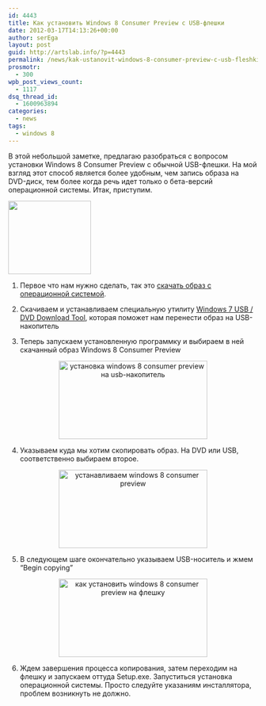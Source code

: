 ```yaml
---
id: 4443
title: Как установить Windows 8 Consumer Preview c USB-флешки
date: 2012-03-17T14:13:26+00:00
author: serEga
layout: post
guid: http://artslab.info/?p=4443
permalink: /news/kak-ustanovit-windows-8-consumer-preview-c-usb-fleshki/
prosmotr:
  - 300
wpb_post_views_count:
  - 1117
dsq_thread_id:
  - 1600963894
categories:
  - news
tags:
  - windows 8
---
```

В этой небольшой заметке, предлагаю разобраться с вопросом установки Windows 8 Consumer Preview с обычной USB-флешки. На мой взгляд этот способ является более удобным, чем запись образа на DVD-диск, тем более когда речь идет только о бета-версий операционной системы. Итак, приступим.

<img src="{{site.img_cdn}}/371.jpg" alt="" title="371" width="167" height="148" class="aligncenter size-full wp-image-4423" />

1. Первое что нам нужно сделать, так это [скачать образ с операционной системой](http://windows.microsoft.com/en-US/windows-8/iso).

2. Скачиваем и устанавливаем специальную утилиту [Windows 7 USB / DVD Download Tool](http://www.microsoftstore.com/store/msstore/html/pbPage.Help_Win7_usbdvd_dwnTool), которая поможет нам перенести образ на USB-накопитель

3. Теперь запускаем установленную программку и выбираем в ней скачанный образ Windows 8 Consumer Preview

<center>
  <a href="{{site.img_cdn}}/windows8_cp_ustanovka_na_usb.png"><img src="{{site.img_cdn}}/windows8_cp_ustanovka_na_usb-300x158.png" alt="установка windows 8 consumer preview на usb-накопитель" title="windows8_cp_ustanovka_na_usb" width="300" height="158" class="aligncenter size-medium wp-image-4446" srcset="{{site.img_cdn}}/windows8_cp_ustanovka_na_usb-300x158.png 300w, {{site.img_cdn}}/windows8_cp_ustanovka_na_usb.png 567w" sizes="(max-width: 300px) 100vw, 300px" /></a>
</center>

4. Указываем куда мы хотим скопировать образ. На DVD или USB, соответственно выбираем второе.

<center>
  <a href="{{site.img_cdn}}/windows8_consumer_preview_ustanowka.png"><img src="{{site.img_cdn}}/windows8_consumer_preview_ustanowka-300x158.png" alt="устанавливаем windows 8 consumer preview" title="windows8_consumer_preview_ustanowka" width="300" height="158" class="aligncenter size-medium wp-image-4445" srcset="{{site.img_cdn}}/windows8_consumer_preview_ustanowka-300x158.png 300w, {{site.img_cdn}}/windows8_consumer_preview_ustanowka.png 567w" sizes="(max-width: 300px) 100vw, 300px" /></a>
</center>

5. В следующем шаге окончательно указываем USB-носитель и жмем &#8220;Begin copying&#8221;

<center>
  <a href="{{site.img_cdn}}/windows8_cp_ustanovka_na_usb_drive.png"><img src="{{site.img_cdn}}/windows8_cp_ustanovka_na_usb_drive-300x158.png" alt="как установить windows 8 consumer preview на флешку" title="windows8_cp_ustanovka_na_usb_drive" width="300" height="158" class="aligncenter size-medium wp-image-4447" srcset="{{site.img_cdn}}/windows8_cp_ustanovka_na_usb_drive-300x158.png 300w, {{site.img_cdn}}/windows8_cp_ustanovka_na_usb_drive.png 567w" sizes="(max-width: 300px) 100vw, 300px" /></a>
</center>

6. Ждем завершения процесса копирования, затем переходим на флешку и запускаем оттуда Setup.exe. Запуститься установка операционной системы. Просто следуйте указаниям инсталлятора, проблем возникнуть не должно.